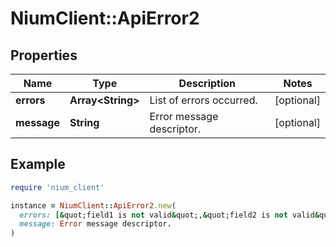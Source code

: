 # NiumClient::ApiError2

## Properties

| Name | Type | Description | Notes |
| ---- | ---- | ----------- | ----- |
| **errors** | **Array&lt;String&gt;** | List of errors occurred. | [optional] |
| **message** | **String** | Error message descriptor. | [optional] |

## Example

```ruby
require 'nium_client'

instance = NiumClient::ApiError2.new(
  errors: [&quot;field1 is not valid&quot;,&quot;field2 is not valid&quot;],
  message: Error message descriptor.
)
```

